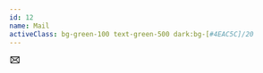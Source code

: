```yaml
---
id: 12
name: Mail
activeClass: bg-green-100 text-green-500 dark:bg-[#4EAC5C]/20
---
```


<svg xmlns="http://www.w3.org/2000/svg" width="20" height="20" viewBox="0 0 256 256"><g fill="currentColor"><path d="m224 56l-96 88l-96-88Z" opacity=".2"/><path d="M224 48H32a8 8 0 0 0-8 8v136a16 16 0 0 0 16 16h176a16 16 0 0 0 16-16V56a8 8 0 0 0-8-8Zm-96 85.15L52.57 64h150.86ZM98.71 128L40 181.81V74.19Zm11.84 10.85l12 11.05a8 8 0 0 0 10.82 0l12-11.05l58 53.15H52.57ZM157.29 128L216 74.18v107.64Z"/></g></svg>